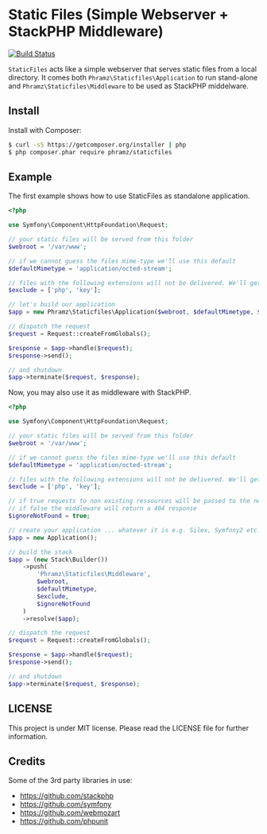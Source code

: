 # Static Files (Simple Webserver + StackPHP Middleware)

[![Build Status](https://travis-ci.org/phramz/staticfiles.svg)](https://travis-ci.org/phramz/staticfiles)

`StaticFiles` acts like a simple webserver that serves static files from a local directory.
It comes both `Phramz\Staticfiles\Application` to run stand-alone and `Phramz\Staticfiles\Middleware`
to be used as StackPHP middelware. 

## Install

Install with Composer:

```bash
$ curl -sS https://getcomposer.org/installer | php
$ php composer.phar require phramz/staticfiles
```

## Example

The first example shows how to use StaticFiles as standalone application.

```php
<?php

use Symfony\Component\HttpFoundation\Request;

// your static files will be served from this folder
$webroot = '/var/www';

// if we cannot guess the files mime-type we'll use this default
$defaultMimetype = 'application/octed-stream';

// files with the following extensions will not be delivered. We'll get a 404 instead.
$exclude = ['php', 'key'];

// let's build our application
$app = new Phramz\Staticfiles\Application($webroot, $defaultMimetype, $exclude);

// dispatch the request
$request = Request::createFromGlobals();

$response = $app->handle($request);
$response->send();

// and shutdown
$app->terminate($request, $response);
```

Now, you may also use it as middleware with StackPHP.

```php
<?php

use Symfony\Component\HttpFoundation\Request;

// your static files will be served from this folder
$webroot = '/var/www';

// if we cannot guess the files mime-type we'll use this default
$defaultMimetype = 'application/octed-stream';

// files with the following extensions will not be delivered. We'll get a 404 instead.
$exclude = ['php', 'key'];

// if true requests to non existing ressources will be passed to the next app in stack.
// if false the middleware will return a 404 response
$ignoreNotFound = true;

// create your application ... whatever it is e.g. Silex, Symfony2 etc.
$app = new Application();

// build the stack
$app = (new Stack\Builder())
    ->push(
        'Phramz\Staticfiles\Middleware', 
        $webroot, 
        $defaultMimetype, 
        $exclude,
        $ignoreNotFound
    )
    ->resolve($app);

// dispatch the request
$request = Request::createFromGlobals();

$response = $app->handle($request);
$response->send();

// and shutdown
$app->terminate($request, $response);
```

## LICENSE

This project is under MIT license. Please read the LICENSE file for further information.

## Credits

Some of the 3rd party libraries in use:

* https://github.com/stackphp
* https://github.com/symfony
* https://github.com/webmozart
* https://github.com/phpunit
